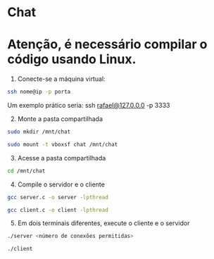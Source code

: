 # Chat

# Atenção, é necessário compilar o código usando Linux.

1. Conecte-se a máquina virtual:
```sh
ssh nome@ip -p porta
```
Um exemplo prático seria: ssh rafael@127.0.0.0 -p 3333

2. Monte a pasta compartilhada
```sh
sudo mkdir /mnt/chat
```
```sh
sudo mount -t vboxsf chat /mnt/chat
```

3. Acesse a pasta compartilhada
```sh
cd /mnt/chat
```

4. Compile o servidor e o cliente
```sh
gcc server.c -o server -lpthread
```
```sh
gcc client.c -o client -lpthread
```

5. Em dois terminais diferentes, execute o cliente e o servidor
```sh
./server <número de conexões permitidas>
```
```sh
./client
```